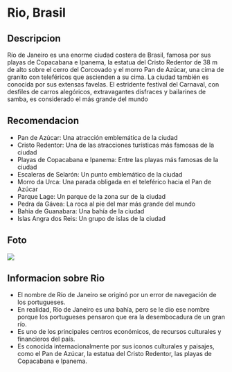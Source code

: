 # Rio, Brasil

## Descripcion

 Río de Janeiro es una enorme ciudad costera de Brasil, famosa por sus playas de Copacabana e Ipanema, la estatua del Cristo Redentor de 38 m de alto sobre el cerro del Corcovado y el morro Pan de Azúcar, una cima de granito con teleféricos que ascienden a su cima. La ciudad también es conocida por sus extensas favelas. El estridente festival del Carnaval, con desfiles de carros alegóricos, extravagantes disfraces y bailarines de samba, es considerado el más grande del mundo

 ## Recomendacion

- Pan de Azúcar: Una atracción emblemática de la ciudad 
- Cristo Redentor: Una de las atracciones turísticas más famosas de la ciudad 
- Playas de Copacabana e Ipanema: Entre las playas más famosas de la ciudad 
- Escaleras de Selarón: Un punto emblemático de la ciudad 
- Morro da Urca: Una parada obligada en el teleférico hacia el Pan de Azúcar 
- Parque Lage: Un parque de la zona sur de la ciudad 
- Pedra da Gávea: La roca al pie del mar más grande del mundo 
- Bahia de Guanabara: Una bahía de la ciudad 
- Islas Angra dos Reis: Un grupo de islas de la ciudad 

## Foto 

![](https://dynamic-media-cdn.tripadvisor.com/media/photo-o/0c/e4/12/c9/visao-privilegiada.jpg?w=500&h=500&s=1)

## Informacion sobre Rio

- El nombre de Río de Janeiro se originó por un error de navegación de los portugueses. 
- En realidad, Río de Janeiro es una bahía, pero se le dio ese nombre porque los portugueses pensaron que era la desembocadura de un gran río. 
- Es uno de los principales centros económicos, de recursos culturales y financieros del país. 
- Es conocida internacionalmente por sus iconos culturales y paisajes, como el Pan de Azúcar, la estatua del Cristo Redentor, las playas de Copacabana e Ipanema. 